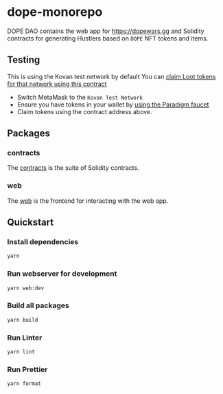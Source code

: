 # dope-monorepo

DOPE DAO contains the web app for https://dopewars.gg and Solidity contracts for generating Hustlers based on `DOPE` NFT tokens and items.

## Testing

This is using the Kovan test network by default
You can [claim Loot tokens for that network using this contract](https://kovan.etherscan.io/address/0xd2761Ee62d8772343070A5dE02C436F788EdF60a#code)

* Switch MetaMask to the `Kovan Test Network`
* Ensure you have tokens in your wallet by [using the Paradigm faucet](https://faucet.paradigm.xyz/)
* Claim tokens using the contract address above.

## Packages

### contracts

The [contracts](packages/contracts) is the suite of Solidity contracts.

### web

The [web](packages/webapp) is the frontend for interacting with the web app.

## Quickstart

### Install dependencies

```sh
yarn
```

### Run webserver for development

```sh
yarn web:dev
```

### Build all packages

```sh
yarn build
```

### Run Linter

```sh
yarn lint
```

### Run Prettier

```sh
yarn format
```
